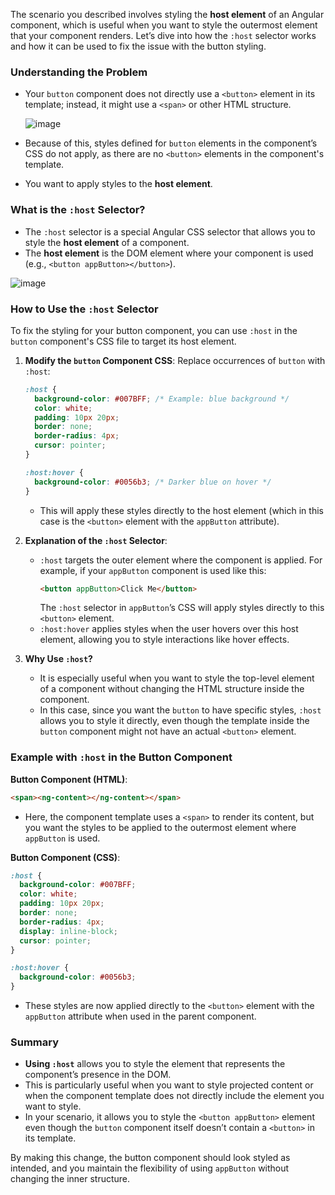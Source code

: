 The scenario you described involves styling the **host element** of an Angular component, which is useful when you want to style the outermost element that your component renders. Let’s dive into how the `:host` selector works and how it can be used to fix the issue with the button styling.

### Understanding the Problem
- Your `button` component does not directly use a `<button>` element in its template; instead, it might use a `<span>` or other HTML structure.
  
  ![image](https://github.com/user-attachments/assets/45e80929-7de6-4f9e-b683-9d31708bcd47)

- Because of this, styles defined for `button` elements in the component’s CSS do not apply, as there are no `<button>` elements in the component's template.
- You want to apply styles to the **host element**.

### What is the `:host` Selector?
- The `:host` selector is a special Angular CSS selector that allows you to style the **host element** of a component.
- The **host element** is the DOM element where your component is used (e.g., `<button appButton></button>`).
  
![image](https://github.com/user-attachments/assets/5d4d12fb-bb8d-48f4-8291-3fadf21bb3e4)


### How to Use the `:host` Selector
To fix the styling for your button component, you can use `:host` in the `button` component's CSS file to target its host element.

1. **Modify the `button` Component CSS**:
   Replace occurrences of `button` with `:host`:
   ```css
   :host {
     background-color: #007BFF; /* Example: blue background */
     color: white;
     padding: 10px 20px;
     border: none;
     border-radius: 4px;
     cursor: pointer;
   }

   :host:hover {
     background-color: #0056b3; /* Darker blue on hover */
   }
   ```
   - This will apply these styles directly to the host element (which in this case is the `<button>` element with the `appButton` attribute).

2. **Explanation of the `:host` Selector**:
   - `:host` targets the outer element where the component is applied. For example, if your `appButton` component is used like this:
     ```html
     <button appButton>Click Me</button>
     ```
     The `:host` selector in `appButton`’s CSS will apply styles directly to this `<button>` element.
   - `:host:hover` applies styles when the user hovers over this host element, allowing you to style interactions like hover effects.

3. **Why Use `:host`?**
   - It is especially useful when you want to style the top-level element of a component without changing the HTML structure inside the component.
   - In this case, since you want the `button` to have specific styles, `:host` allows you to style it directly, even though the template inside the `button` component might not have an actual `<button>` element.

### Example with `:host` in the Button Component
**Button Component (HTML)**:
```html
<span><ng-content></ng-content></span>
```
- Here, the component template uses a `<span>` to render its content, but you want the styles to be applied to the outermost element where `appButton` is used.

**Button Component (CSS)**:
```css
:host {
  background-color: #007BFF;
  color: white;
  padding: 10px 20px;
  border: none;
  border-radius: 4px;
  display: inline-block;
  cursor: pointer;
}

:host:hover {
  background-color: #0056b3;
}
```
- These styles are now applied directly to the `<button>` element with the `appButton` attribute when used in the parent component.

### Summary
- **Using `:host`** allows you to style the element that represents the component’s presence in the DOM.
- This is particularly useful when you want to style projected content or when the component template does not directly include the element you want to style.
- In your scenario, it allows you to style the `<button appButton>` element even though the `button` component itself doesn’t contain a `<button>` in its template.

By making this change, the button component should look styled as intended, and you maintain the flexibility of using `appButton` without changing the inner structure.
